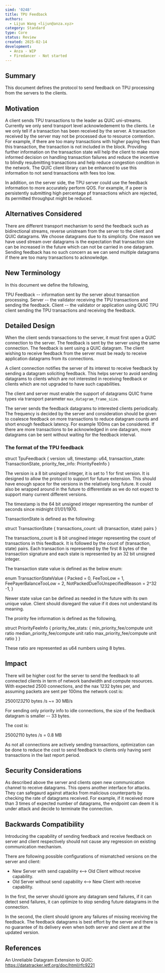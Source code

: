 ```yaml
---
simd: '0248'
title: TPU Feedback
authors:
  - Lijun Wang <lijun@anza.xyz>
category: Standard
type: Core
status: Review
created: 2025-02-14
development:
  - Anza - WIP
  - Firedancer - Not started
---
```


## Summary

This document defines the protocol to send feedback on TPU processing from the
servers to the clients.

## Motivation

A client sends TPU transactions to the leader as QUIC uni-streams. Currently we
only send transport level acknowledememt to the clients. I.e we only tell if a
transaction has been received by the server. A transaction received by the
server may not be processed due to resource contention. For example, if there
are too many transactions with higher paying fees than this transaction, the
transaction is not included in the block. Providing further information on the
transaction state will help the client to make more informed decision on
handling transaction failures and reduce the incentive to blindly resubmitting
transactions and help reduce congestion condition in the network. The QUIC
client library can be enhanced to use this information to not send transactions
with fees too low.

In addition, on the server side, the TPU server could use the feedback
information to more accurately perform QOS. For example, if a peer is
persistently submitting high percentage pf transactions which are rejected,
its permitted throughput might be reduced.

## Alternatives Considered

There are different transport mechanism to send the feedback such as
bidirectional streams, reverse unistream from the server to the client and
QUIC datagrams. We choose datagrams due to its simplicity. One reason we have
used stream over datagrams is the expectation that transaction size can be
increased in the future which can not be carried in one datagram. Sending
feedback has no such concern as we can send multiple datagrams if there are
too many transactions to acknowledge.

## New Terminology

In this document we define the following,

TPU Feedback -- information sent by the server about transaction processing.
Server -- the validator receiving the TPU transactions and sending the feedback.
Client -- the validator or application using QUIC TPU client sending the TPU
          transactions and receiving the feedback.

## Detailed Design

When the client sends transactions to the server, it must first open a QUIC
connection to the server. The feedback is sent by the server using the same
connection. The feedback is sent using a QUIC datagram. The client wishing to
receive feedback from the server must be ready to receive application datagrams
from its connections.

A client connection notifies the server of its interest to receive feedback by
sending a datagram soliciting feedback. This helps server to avoid sending
datagrams to clients which are not interested in receiving feedback or clients
which are not upgraded to have such capabilities.

The client and server must enable the support of datagrams QUIC frame types
via transport parameter `max_datagram_frame_size`.

The server sends the feedback datagrams to interested clients periodically.
The frequency is decided by the server and consideration should be given to
coalesce feedback on more transactions to reduce datagram counts and short
enough feedback latency. For example 100ms can be considered. If there are
more transactions to be acknowledged in one datagram, more datagrams
can be sent without waiting for the feedback interval.

### The format of the TPU feedback

struct TpuFeedback {
  version: u8,
  timestamp: u64,
  transaction_state: TransactionState,
  priority_fee_info: PriorityFeeInfo
}

The version is a 8 bit unsinged integer, it is set to 1 for first version. It
is designed to allow the protocol to support for future extension. This should
have enough space for the versions in the relatively long future. It could also
be wrapped around in the future to differentiate as we do not expect to support
many current different versions.

The timestamp is the 64 bit unsigned integer representing the number of seconds
since midnight 01/01/1970.

TransactionState is defined as the following:

struct TransactionState {
  transactions_count: u8
  (transaction, state) pairs
}

The transactions_count is 8 bit unsgined integer representing the count of
transactions in this feedback. It is followed by the count of
(transaction, state) pairs. Each transaction is represented by the first 8 bytes
of the transaction signature and each state is represented by an 32 bit unsigned
integer.

The transaction state value is defined as the below enum:

enum TransactionStateValue {
  Packed = 0,
  FeeTooLow = 1,
  FeePayerBalanceTooLow = 2,
  NotPackedDueToUnspecifiedReason = 2^32 -1,
}

Newer state value can be defined as needed in the future with its own unique
value. Client should disregard the value if it does not understand its meaning.

The proirity fee information is defined as the following,

struct PriorityFeeInfo {
  priority_fee_stats: {
    min_priority_fee/compute unit ratio
    median_priority_fee/compute unit ratio
    max_priority_fee/compute unit ratio
  }
}

These ratio are represented as u64 numbers using 8 bytes.

## Impact

There will be higher cost for the server to send the feedback to all connected
clients in term of network bandwidth and compute resources. With expected
2500 connections, and the nax 1232 bytes per, and assuming packets are sent
per 100ms the network cost is:

2500*1232*10 bytes /s ~= 30 MB/s

For sending only priority info to idle connections, the size of the feedback
datagram is smaller -- 33 bytes.

The cost is:

2500*21*10 bytes /s = 0.8 MB

As not all connections are actively sending transactions, optimization can be
done to reduce the cost to send feedback to clients only having sent
transactions in the last report period.

## Security Considerations

As described above the server and clients open new communication channel to
receive datagrams. This opens another interface for attacks. They can safegaurd
against attacks from malicious counterparts by checking the rate of datagrams
received. For example, if it received more than 3 times of expected number of
datagrams, the endpoint can deem it is under attack and decide to terminate
the connection.

## Backwards Compatibility

Introducing the capability of sending feedback and receive feedback on server
and client respectively should not cause any regression on existing
communication mechanism.

There are following possible configurations of mismatched versions on the
server and client:

* New Server with send capability <--> Old Client without receive capability.
* Old Server without send capability <--> New Client with receive capability.

In the first, the server should ignore any datagram send failures, if it can
detect send failures, it can optimize to stop sending future datagrams in the
connection.

In the second, the client should ignore any failures of missing receiving the
feedback. The feedback datagrams is best effort by the server and there is
no guarantee of its delivery even when both server and client are at the updated
version.

## References

An Unreliable Datagram Extension to QUIC:
https://datatracker.ietf.org/doc/html/rfc9221
